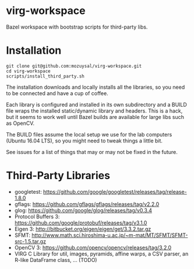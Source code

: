 # virg-workspace
Bazel workspace with bootstrap scripts for third-party libs.

# Installation

```
git clone git@github.com:mozuysal/virg-workspace.git
cd virg-workspace
scripts/install_third_party.sh
```
The installation downloads and locally installs all the libraries, so you need to be connected and have a cup of coffee.

Each library is configured and installed in its own subdirectory and a BUILD file wraps the installed static/dynamic library and headers. This is a hack, but it seems to work well until Bazel builds are available for large libs such as OpenCV.

The BUILD files assume the local setup we use for the lab computers (Ubuntu 16.04 LTS), so you might need to tweak things a little bit.

See issues for a list of things that may or may not be fixed in the future.

# Third-Party Libraries
- googletest: https://github.com/google/googletest/releases/tag/release-1.8.0
- gflags: https://github.com/gflags/gflags/releases/tag/v2.2.0
- glog: https://github.com/google/glog/releases/tag/v0.3.4
- Protocol Buffers 3: https://github.com/google/protobuf/releases/tag/v3.1.0
- Eigen 3: http://bitbucket.org/eigen/eigen/get/3.3.2.tar.gz
- SFMT: http://www.math.sci.hiroshima-u.ac.jp/~m-mat/MT/SFMT/SFMT-src-1.5.tar.gz
- OpenCV 3: https://github.com/opencv/opencv/releases/tag/3.2.0
- VIRG C Library for util, images, pyramids, affine warps, a CSV parser, an R-like DataFrame class, ... (TODO)
